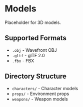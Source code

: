 # Models

Placeholder for 3D models.

## Supported Formats

- `.obj` - Wavefront OBJ
- `.gltf` - glTF 2.0
- `.fbx` - FBX

## Directory Structure

- `characters/` - Character models
- `props/` - Environment props
- `weapons/` - Weapon models
